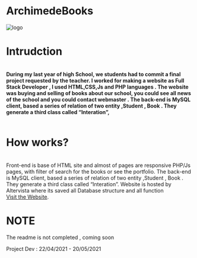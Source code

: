 # ArchimedeBooks

![logo](https://user-images.githubusercontent.com/94438481/165631273-a65131dd-909e-4297-9fb6-c514e26c1ead.PNG)
 <h1>Intrudction</h1>
 <br><b>
During my last year of high School, we students had to commit a final project requested by the teacher. I worked for making a website as  Full Stack Developer , I used HTML,CSS,Js and PHP languages . The website was buying and selling of books about our school,  you could see all news of the school and you could contact  webmaster  . The back-end is MySQL client,  based a series of relation of two  entity  ,Student , Book . They generate a third class called “Interation”,  
<br></b>


<br>
<h1>How works?</h1>
<br>
Front-end is base of HTML site and almost of pages are responsive PHP/Js pages, with filter of search for the books or see the portfolio. The back-end is MySQL client,  based a series of relation of two  entity  ,Student , Book . They generate a third class called “Interation”. Website is hosted by Altervista where its saved all Database structure and all function 
<br>
<a href="http://ciccio1307.altervista.org/ElaboratoCodice/homeNuovoUtente.html">Visit the Website</a>.
<br>



<h1>NOTE</h1>
The readme is not completed , coming soon <br>

Project Dev : 22/04/2021 - 20/05/2021 <br> 
